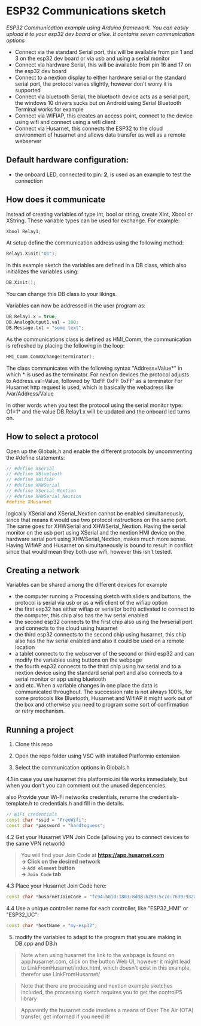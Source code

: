 # ESP32 Communications sketch
*ESP32 Communication example using Arduino framework. You can easily upload it to your esp32 dev board or alike. It contains seven communication options*

- Connect via the standard Serial port, this will be available from pin 1 and 3 on the esp32 dev board or via usb and using a serial monitor
- Connect via hardware Serial, this will be available from pin 16 and 17 on the esp32 dev board
- Connect to a nextion display to either hardware serial or the standard serial port, the protocol varies slightly, however don't worry it is supported
- Connect via bluetooth Serial, the bluetooth device acts as a serial port, the windows 10 drivers sucks but on Android using Serial Bluetooth Terminal works for example
- Connect via WIFIAP, this creates an access point, connect to the device using wifi and connect using a wifi client
- Connect via Husarnet, this connects the ESP32 to the cloud environment of husarnet and allows data transfer as well as a remote webserver

## Default hardware configuration:

- the onboard LED, connected to pin: **2**, is used as an example to test the connection

## How does it communicate
Instead of creating variables of type int, bool or string, create Xint, Xbool or XString.
These variable types can be used for exchange. For example:
```cpp
Xbool Relay1;
```

At setup define the communication address using the following method:
```cpp
Relay1.Xinit("O1");
```

In this example sketch the variables are defined in a DB class, which also initializes the variables using: 
```cpp
DB.Xinit();
```
You can change this DB class to your likings.

Variables can now be addressed in the user program as:
```cpp 
DB.Relay1.x = true; 
DB.AnalogOutput1.val = 100;
DB.Message.txt = "some text";
```
As the communications class is defined as HMI_Comm, the communication is refreshed by placing the following in the loop:
```cpp 
HMI_Comm.CommXchange(terminator);
```
The class communicates with the following syntax "Address=Value*" in which * is used as the terminator.
For nextion devices the protocol adjusts to Address.val=Value, followed by '0xFF 0xFF 0xFF' as a terminator
For Husarnet http request is used, which is basically the webadress like /var/Address/Value

In other words when you test the protocol using the serial monitor type: O1=1* and the value DB.Relay1.x will be updated and the onboard led turns on.

## How to select a protocol
Open up the Globals.h and enable the different protocols by uncommenting the #define statements:
```cpp 
// #define XSerial
// #define XBluetooth
// #define XWifiAP
// #define XHWSerial
// #define XSerial_Nextion
// #define XHWSerial_Nextion
#define XHusarnet
```
logically XSerial and XSerial_Nextion cannot be enabled simultaneously, since that means it would use two protocol instructions on the same port.
The same goes for XHWSerial and XHWSerial_Nextion.
Having the serial monitor on the usb port using XSerial and the nextion HMI device on the hardware serial port using XHWSerial_Nextion, makes much more sense.
Having WifiAP and Husarnet on simultaneously is bound to result in conflict since that would mean they both use wifi, however this isn't tested.

## Creating a network
Variables can be shared among the different devices for example 
- the computer running a Processing sketch with sliders and buttons, the protocol is serial via usb or as a wifi client of the wifiap option
- the first esp32 has either wifiap or serial(or both) activated to connect to the computer, this chip also has the hw serial enabled
- the second esp32 connects to the first chip also using the hwserial port and connects to the cloud using husarnet
- the third esp32 connects to the second chip using husarnet, this chip also has the hw serial enabled and also it could be used on a remote location
- a tablet connects to the webserver of the second or third esp32 and can modify the variables using buttons on the webpage
- the fourth esp32 connects to the third chip using hw serial and to a nextion device using the standard serial port and also connects to a serial monitor or app using bluetooth
- and etc.
When a variable changes in one place the data is communicated throughout. 
The succession rate is not always 100%, for some protocols like Bluetooth, Husarnet and WifiAP it might work out of the box and otherwise you need to program some sort of confirmation or retry mechanism.

## Running a project

1. Clone this repo

2. Open the repo folder using VSC with installed Platformio extension

3. Select the communication options in Globals.h

4.1 in case you use husarnet this platformio.ini file works immediately, but when you don't you can comment out the unused depencencies.

also Provide your Wi-Fi networks credentials, rename the credentials-template.h to credentials.h and fill in the details.

```cpp
// WiFi credentials
const char *ssid = "FreeWifi";
const char *password = "hardtoguess";
```

4.2 Get your Husarnet VPN Join Code (allowing you to connect devices to the same VPN network)

> You will find your Join Code at **https://app.husarnet.com  
> -> Click on the desired network  
> -> `Add element` button  
> -> `Join Code` tab** 

4.3 Place your Husarnet Join Code here:

```cpp
const char *husarnetJoinCode = "fc94:b01d:1803:8dd8:b293:5c7d:7639:932a/xhfqwPxxxetyCExsSPRPn9"; // find at app.husarnet.com
```

4.4 Use a unique controller name for each controller, like "ESP32_HMI" or "ESP32_UC":
```cpp
const char *hostName = "my-esp32";
```

5. modify the variables to adapt to the program that you are making in DB.cpp and DB.h 

> Note when using husarnet the link to the webpage is found on app.husarnet.com, click on the button Web UI, however it might lead to LinkFromHusarnet/index.html, which doesn't exist in this example, therefor use LinkFromHusarnet/

> Note that there are processing and nextion example sketches included, the processing sketch requires you to get the controlP5 library

> Apparently the husarnet code involves a means of Over The Air (OTA) transfer, get informed if you need it!